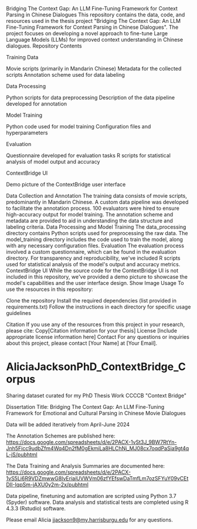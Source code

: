 Bridging The Context Gap: An LLM Fine-Tuning Framework for Context Parsing in Chinese Dialogues
This repository contains the data, code, and resources used in the thesis project "Bridging The Context Gap: An LLM Fine-Tuning Framework for Context Parsing in Chinese Dialogues". The project focuses on developing a novel approach to fine-tune Large Language Models (LLMs) for improved context understanding in Chinese dialogues.
Repository Contents

Training Data

Movie scripts (primarily in Mandarin Chinese)
Metadata for the collected scripts
Annotation scheme used for data labeling


Data Processing

Python scripts for data preprocessing
Description of the data pipeline developed for annotation


Model Training

Python code used for model training
Configuration files and hyperparameters


Evaluation

Questionnaire developed for evaluation tasks
R scripts for statistical analysis of model output and accuracy


ContextBridge UI

Demo picture of the ContextBridge user interface



Data Collection and Annotation
The training data consists of movie scripts, predominantly in Mandarin Chinese. A custom data pipeline was developed to facilitate the annotation process. 100 evaluators were hired to ensure high-accuracy output for model training. The annotation scheme and metadata are provided to aid in understanding the data structure and labeling criteria.
Data Processing and Model Training
The data_processing directory contains Python scripts used for preprocessing the raw data. The model_training directory includes the code used to train the model, along with any necessary configuration files.
Evaluation
The evaluation process involved a custom questionnaire, which can be found in the evaluation directory. For transparency and reproducibility, we've included R scripts used for statistical analysis of the model's output and accuracy metrics.
ContextBridge UI
While the source code for the ContextBridge UI is not included in this repository, we've provided a demo picture to showcase the model's capabilities and the user interface design.
Show Image
Usage
To use the resources in this repository:

Clone the repository
Install the required dependencies (list provided in requirements.txt)
Follow the instructions in each directory for specific usage guidelines

Citation
If you use any of the resources from this project in your research, please cite:
Copy[Citation information for your thesis]
License
[Include appropriate license information here]
Contact
For any questions or inquiries about this project, please contact [Your Name] at [Your Email].













# AliciaJacksonPhD_ContextBridge_Corpus
Sharing dataset curated for my PhD Thesis Work CCCCB "Context Bridge"

Dissertation Title: Bridging The Context Gap:
An LLM Fine-Tuning Framework for Emotional and Cultural Parsing in Chinese Movie Dialogues

Data will be added iteratively from April-June 2024



The Annotation Schemes are published here: 
https://docs.google.com/spreadsheets/d/e/2PACX-1vSt3J_9BW7RtYn-Jnh5Ficc9udbZfm4Wq4Dn2fM0gEkmiLa8HLChNj_MJ08cx7oqdPaSia9gt4qL-jS/pubhtml

The Data Training and Analysis Summaries are documented here: 
https://docs.google.com/spreadsheets/d/e/2PACX-1vS5Li6R9VDZmwwG8IvEriaiUVWVm06zfYEfswDaTmfLm7ozSFYuY09vCEtDII-IqpSm-jAXU0y2m-2x/pubhtml


Data pipeline, finetuning and automation are scripted using Python 3.7 (Spyder) software.
Data analysis and statistical tests are completed using R 4.3.3 (Rstudio) software.

Please email Alicia jjackson9@my.harrisburgu.edu for any questions.

